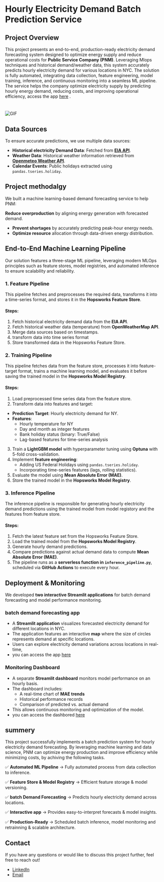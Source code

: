 # Hourly Electricity Demand Batch Prediction Service
## Project Overview  
This project presents an end-to-end, production-ready electricity demand forecasting system designed to optimize energy supply and reduce operational costs for **Public Service Company (PNM)**. Leveraging Mlops techniques and historical demand/weather data, this system accurately predicts hourly electricity demand for various locations in NYC. The solution is fully automated, integrating data collection, feature engineering, model training, inference, and continuous monitoring into a seamless ML pipeline.
The service helps the company optimize electricity supply by predicting hourly energy demand, reducing costs, and improving operational efficiency, 
access the app [here](https://electricitydemandpredictor-3gaww4pzqsw6orh3vnkc4f.streamlit.app/) .

#
![GIF](vid.gif)


## Data Sources

To ensure accurate predictions, we use multiple data sources:

- **Historical electricity Demand Data**: Fetched from **[EIA API](https://www.eia.gov/opendata/)**. 
- **Weather Data**: Historical weather information retrieved from **[Openmeteo Weather API](https://open-meteo.com/)**.
- **Calendar Events**: Public holidays extracted using `pandas.tseries.holiday`.
  
## Project methodalgy
We built a machine learning-based demand forecasting service to help PNM:

**Reduce overproduction** by aligning energy generation with forecasted demand.
- **Prevent shortages** by accurately predicting peak-hour energy needs.
- **Optimize resource** allocation through data-driven energy distribution.

## **End-to-End Machine Learning Pipeline**  
Our solution features a three-stage ML pipeline, leveraging modern MLOps principles such as feature stores, model registries, and automated inference to ensure scalability and reliability.

### **1. Feature Pipeline**

This pipeline fetches and preprocesses the required data, transforms it into a time-series format, and stores it in the **Hopsworks Feature Store**.

#### **Steps:**

1. Fetch historical electricity demand data from the **EIA API**.  
2. Fetch historical weather data (temperature) from **OpenWeatherMap API**.
3. Merge data sources based on timestamps.
4. transform data into time series format
5. Store transformed data in the Hopsworks Feature Store.

### **2. Training Pipeline**

This pipeline fetches data from the feature store, processes it into feature-target format, trains a machine learning model, and evaluates it before saving the trained model in the **Hopsworks Model Registry**.

#### **Steps:**

1. Load preprocessed time series data from the feature store.
2.  Transform data into features and target:
   - **Prediction Target**: Hourly electricity demand for NY.
   - **Features**:
     - Hourly temperature for NY
     - Day and month as integer features
     - Bank holiday status (binary: True/False)
     - Lag-based features for time-series analysis
3. Train a **LightGBM model** with hyperparameter tuning using **Optuna** with 5-fold cross-validation.
4. Implement **feature engineering**:
   - Adding US Federal Holidays using `pandas.tseries.holiday`.
   - Incorporating time-series features (lags, rolling statistics).
5. Evaluate the model using **Mean Absolute Error (MAE)**.
6. Store the trained model in the **Hopsworks Model Registry**.


### **3. Inference Pipeline**

The inference pipeline is responsible for generating hourly electricity demand predictions using the trained model from model registory and the features from feature store.

#### **Steps:**

1. Fetch the latest feature set from the Hopsworks Feature Store.
2. Load the trained model from the **Hopsworks Model Registry**.
3. Generate hourly demand predictions.
4. Compare predictions against actual demand data to compute **Mean Absolute Error (MAE)**.
5. The pipeline runs as a **serverless function in `inference_pipeline.py`**, scheduled via **GitHub Actions** to execute every hour.


## Deployment & Monitoring

We developed **two interactive Streamlit applications** for batch demand forecasting and model performance monitoring.

### **batch demand forecasting app**

- A **Streamlit application** visualizes forecasted electricity demand for different locations in NYC. 
- The application features an interactive **map** where the size of circles represents demand at specific locations.
- Users can explore electricity demand variations across locations in real-time,
- you can access the app [here](https://electricitydemandpredictor-3gaww4pzqsw6orh3vnkc4f.streamlit.app/) 

### **Monitoring Dashboard**
- A separate **Streamlit dashboard** monitors model performance on an hourly basis.
- The dashboard includes:
  - A real-time chart of **MAE trends**
  - Historical performance records
  - Comparison of predicted vs. actual demand
- This allows continuous monitoring and optimization of the model.
- you can access the dashbored [here](https://electricitydemandmonitor-2pe99wef2a5mdvtjnjqt4d.streamlit.app/) 


## summery
This project successfully implements a batch prediction system for hourly electricity demand forecasting. By leveraging machine learning and data science, PNM can optimize energy production and improve efficiency while minimizing costs, by achiving the following tasks.

✅ **Automated ML Pipeline** → Fully automated process from data collection to inference.

✅ **Feature Store & Model Registry** → Efficient feature storage & model versioning.

✅ **batch Demand Forecasting** → Predicts hourly electricity demand across locations.

✅ **Interactive app** → Provides easy-to-interpret forecasts & model insights.

✅ **Production-Ready** → Scheduled batch inference, model monitoring and retrainning & scalable architecture. 


  ## Contact
If you have any questions or would like to discuss this project further, feel free to reach out!
* [LinkedIn](https://www.linkedin.com/in/hadeel-als-0a23702a6?utm_source=share&utm_campaign=share_via&utm_content=profile&utm_medium=ios_app ) 
* [Email](alsadonhadeel@gmail.com) 

